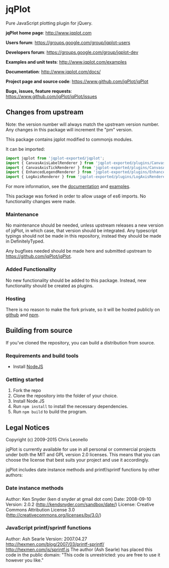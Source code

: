 # jqPlot
Pure JavaScript plotting plugin for jQuery.

**jqPlot home page**: http://www.jqplot.com

**Users forum**: https://groups.google.com/group/jqplot-users

**Developers forum**: https://groups.google.com/group/jqplot-dev

**Examples and unit tests**: http://www.jqplot.com/examples

**Documentation**: http://www.jqplot.com/docs/

**Project page and source code**: https://www.github.com/jqPlot/jqPlot

**Bugs, issues, feature requests**: https://www.github.com/jqPlot/jqPlot/issues

## Changes from upstream

Note: the version number will always match the upstream version number.
Any changes in this package will increment the "pm" version.

This package contains jqplot modified to commonjs modules.

It can be imported:

```javascript
import jqplot from 'jqplot-exported/jqplot';
import { CanvasAxisLabelRenderer } from 'jqplot-exported/plugins/CanvasAxisLabelRenderer';
import { CanvasAxisTickRenderer } from 'jqplot-exported/plugins/CanvasAxisTickRenderer';
import { EnhancedLegendRenderer } from 'jqplot-exported/plugins/EnhancedLegendRenderer';
import { LogAxisRenderer } from 'jqplot-exported/plugins/LogAxisRenderer';
```

For more information, see the [documentation](http://www.jqplot.com/docs) and
[examples](http://www.jqplot.com/examples).

This package was forked in order to allow usage of es6 imports. No
functionality changes were made.

### Maintenance
No maintenance should be needed, unless upstream releases a new version of
jqPlot, in which case, that version should be integrated. Any typescript
typings should not be made in this repository, instead they should be made in
DefinitelyTyped.

Any bugfixes needed should be made here and submitted upstream to
https://github.com/jqPlot/jqPlot.

### Added Functionality
No new functionality should be added to this package.  Instead, new
functionality should be created as plugins.

### Hosting

There is no reason to make the fork private, so it will be hosted publicly on
[github][] and [npm][].

[github]: https://github.com/Micromeritics/jqplot-exported
[npm]: https://www.npmjs.com/package/jqplot-exported


## Building from source

If you've cloned the repository, you can build a distribution from source.

### Requirements and build tools

- Install [NodeJS](https://nodejs.org/en/download/)

### Getting started

1. Fork the repo
2. Clone the repository into the folder of your choice.
3. Install Node.JS
4. Run `npm install` to install the necessary dependencies.
5. Run `npm build` to build the program.

## Legal Notices

Copyright (c) 2009-2015 Chris Leonello

jqPlot is currently available for use in all personal or commercial projects
under both the MIT and GPL version 2.0 licenses. This means that you can
choose the license that best suits your project and use it accordingly.

jqPlot includes date instance methods and printf/sprintf functions by other authors:

### Date instance methods

Author: Ken Snyder (ken d snyder at gmail dot com)
Date: 2008-09-10
Version: 2.0.2 (http://kendsnyder.com/sandbox/date/)
License: Creative Commons Attribution License 3.0 (http://creativecommons.org/licenses/by/3.0/)

### JavaScript printf/sprintf functions

Author: Ash Searle
Version: 2007.04.27
http://hexmen.com/blog/2007/03/printf-sprintf/
http://hexmen.com/js/sprintf.js
The author (Ash Searle) has placed this code in the public domain:
"This code is unrestricted: you are free to use it however you like."
